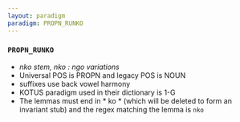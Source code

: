 ```yaml
---
layout: paradigm
paradigm: PROPN_RUNKO
---
```

### ` PROPN_RUNKO `

* _nko stem, nko : ngo variations_
* Universal POS is PROPN and legacy POS is NOUN
* suffixes use back vowel harmony
* KOTUS paradigm used in their dictionary is 1-G
* The lemmas must end in * ko * (which will be deleted to form an invariant stub) and the regex matching the lemma is ` nko `
